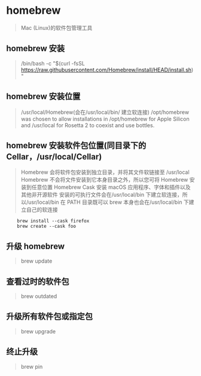 # homebrew

> Mac (Linux)的软件包管理工具

## homebrew 安装

> /bin/bash -c "$(curl -fsSL https://raw.githubusercontent.com/Homebrew/install/HEAD/install.sh)"

## homebrew 安装位置

> /usr/local/Homebrew(会在/usr/local/bin/ 建立软连接)
> /opt/homebrew was chosen to allow installations in /opt/homebrew for Apple Silicon and /usr/local for Rosetta 2 to coexist and use bottles.

## homebrew 安装软件包位置(同目录下的 Cellar，/usr/local/Cellar)

> Homebrew 会将软件包安装到独立目录，并将其文件软链接至 /usr/local
> Homebrew 不会将文件安装到它本身目录之外，所以您可将 Homebrew 安装到任意位置
> Homebrew Cask 安装 macOS 应用程序、字体和插件以及其他非开源软件
> 安装的可执行文件会在/usr/local/bin 下建立软连接，所以/usr/local/bin 在 PATH 目录既可以
> brew 本身也会在/usr/local/bin 下建立自己的软连接

```plain
    brew install --cask firefox
    brew create --cask foo
```

## 升级 homebrew

> brew update

## 查看过时的软件包

> brew outdated

## 升级所有软件包或指定包

> brew upgrade <package>

## 终止升级

> brew pin <package>
